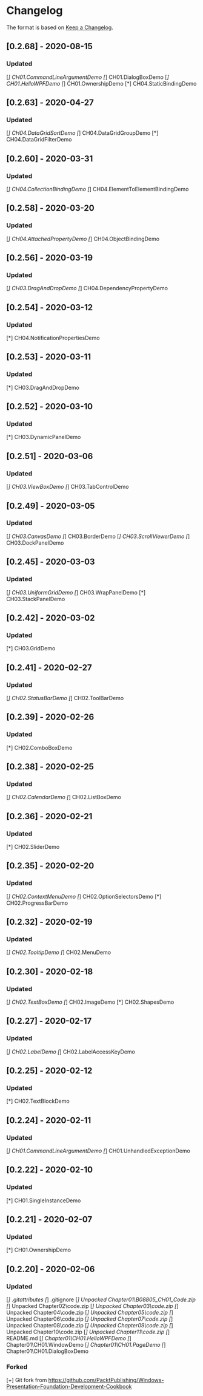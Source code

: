 # Changelog

The format is based on [Keep a Changelog](https://keepachangelog.com/en/1.0.0/).

## [0.2.68] - 2020-08-15
### Updated
  [*] CH01.CommandLineArgumentDemo
  [*] CH01.DialogBoxDemo
  [*] CH01.HelloWPFDemo
  [*] CH01.OwnershipDemo
  [*] CH04.StaticBindingDemo

## [0.2.63] - 2020-04-27
### Updated
  [*] CH04.DataGridSortDemo
  [*] CH04.DataGridGroupDemo
  [*] CH04.DataGridFilterDemo

## [0.2.60] - 2020-03-31
### Updated
  [*] CH04.CollectionBindingDemo
  [*] CH04.ElementToElementBindingDemo

## [0.2.58] - 2020-03-20
### Updated
  [*] CH04.AttachedPropertyDemo
  [*] CH04.ObjectBindingDemo

## [0.2.56] - 2020-03-19
### Updated
  [*] CH03.DragAndDropDemo
  [*] CH04.DependencyPropertyDemo

## [0.2.54] - 2020-03-12
### Updated
  [*] CH04.NotificationPropertiesDemo

## [0.2.53] - 2020-03-11
### Updated
  [*] CH03.DragAndDropDemo

## [0.2.52] - 2020-03-10
### Updated
  [*] CH03.DynamicPanelDemo

## [0.2.51] - 2020-03-06
### Updated
  [*] CH03.ViewBoxDemo
  [*] CH03.TabControlDemo

## [0.2.49] - 2020-03-05
### Updated
  [*] CH03.CanvasDemo
  [*] CH03.BorderDemo
  [*] CH03.ScrollViewerDemo
  [*] CH03.DockPanelDemo

## [0.2.45] - 2020-03-03
### Updated
  [*] CH03.UniformGridDemo
  [*] CH03.WrapPanelDemo
  [*] CH03.StackPanelDemo

## [0.2.42] - 2020-03-02
### Updated
  [*] CH03.GridDemo

## [0.2.41] - 2020-02-27
### Updated
  [*] CH02.StatusBarDemo
  [*] CH02.ToolBarDemo

## [0.2.39] - 2020-02-26
### Updated
  [*] CH02.ComboBoxDemo

## [0.2.38] - 2020-02-25
### Updated
  [*] CH02.CalendarDemo
  [*] CH02.ListBoxDemo

## [0.2.36] - 2020-02-21
### Updated
  [*] CH02.SliderDemo

## [0.2.35] - 2020-02-20
### Updated
  [*] CH02.ContextMenuDemo
  [*] CH02.OptionSelectorsDemo
  [*] CH02.ProgressBarDemo

## [0.2.32] - 2020-02-19
### Updated
  [*] CH02.TooltipDemo
  [*] CH02.MenuDemo

## [0.2.30] - 2020-02-18
### Updated
  [*] CH02.TextBoxDemo
  [*] CH02.ImageDemo
  [*] CH02.ShapesDemo

## [0.2.27] - 2020-02-17
### Updated
  [*] CH02.LabelDemo
  [*] CH02.LabelAccessKeyDemo

## [0.2.25] - 2020-02-12
### Updated
  [*] CH02.TextBlockDemo

## [0.2.24] - 2020-02-11
### Updated
  [*] CH01.CommandLineArgumentDemo
  [*] CH01.UnhandledExceptionDemo

## [0.2.22] - 2020-02-10
### Updated
  [*] CH01.SingleInstanceDemo

## [0.2.21] - 2020-02-07
### Updated
  [*] CH01.OwnershipDemo

## [0.2.20] - 2020-02-06
### Updated
  [*] .gitattributes
  [*] .gitignore
  [*] Unpacked Chapter01\B08805_CH01_Code.zip
  [*] Unpacked Chapter02\code.zip
  [*] Unpacked Chapter03\code.zip
  [*] Unpacked Chapter04\code.zip
  [*] Unpacked Chapter05\code.zip
  [*] Unpacked Chapter06\code.zip
  [*] Unpacked Chapter07\code.zip
  [*] Unpacked Chapter08\code.zip
  [*] Unpacked Chapter09\code.zip
  [*] Unpacked Chapter10\code.zip
  [*] Unpacked Chapter11\code.zip
  [*] README.md
  [*] Chapter01\CH01.HelloWPFDemo
  [*] Chapter01\CH01.WindowDemo
  [*] Chapter01\CH01.PageDemo
  [*] Chapter01\CH01.DialogBoxDemo
### Forked
  [+] Git fork from https://github.com/PacktPublishing/Windows-Presentation-Foundation-Development-Cookbook
